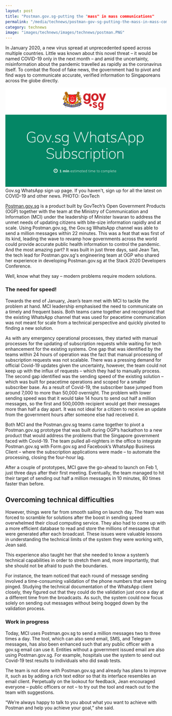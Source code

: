 ```yaml
---
layout: post
title: "Postman.gov.sg-putting the "mass" in mass communications"
permalink: "/media/technews/postman-gov-sg-putting-the-mass-in-mass-comms"
category: technews
image: "images/technews/images/technews/postman.PNG"
---
```


In January 2020, a new virus spread at unprecedented speed across multiple countries. Little was known about this novel threat – it would be named COVID-19 only in the next month – and amid the uncertainty, misinformation about the pandemic travelled as rapidly as the coronavirus itself. To combat the flood of fake news, the government had to pivot and find ways to communicate accurate, verified information to Singaporeans across the globe directly.

![Gov.sg WhatsApp sign up page](/images/technews/postman.PNG) Gov.sg WhatsApp sign up page. If you haven't, sign up for all the latest on COVID-19 and other news. PHOTO: GovTech


[Postman.gov.sg](https://postman.gov.sg/) is a product built by GovTech’s Open Government Products (OGP) together with the team at the Ministry of Communication and Information (MCI) under the leadership of Minister Iswaran to address the unmet needs of updating citizens with bite-size information rapidly and at scale. Using Postman.gov.sg, the Gov.sg WhatsApp channel was able to send a million messages within 22 minutes. This was a feat that was first of its kind, leading the wave to revamp how governments across the world could provide accurate public health information to control the pandemic. And the most amazing part? It was built in just three days, said Jean Tan, the tech lead for Postman.gov.sg's engineering team at OGP who shared her experience in developing Postman.gov.sg at the Stack 2020 Developers Conference. 

Well, know what they say – modern problems require modern solutions.


### **The need for speed**!
Towards the end of January, Jean’s team met with MCI to tackle the problem at hand. MCI leadership emphasised the need to communicate on a timely and frequent basis. Both teams came together and recognised that the existing WhatsApp channel that was used for peacetime communication was not meant for scale from a technical perspective and quickly pivoted to finding a new solution. 

As with any emergency operational processes, they started with manual processes for the updating of subscription requests while waiting for tech enhancement for the existing systems. One gap that was identified by the teams within 24 hours of operation was the fact that manual processing of subscription requests was not scalable. There was a pressing demand for official Covid-19 updates given the uncertainty, however, the team could not keep up with the influx of requests – which they had to manually process. The second gap identified was the sending speed of the existing solution – which was built for peacetime operations and scoped for a smaller subscriber base. As a result of Covid-19, the subscriber base jumped from around 7,000 to more than 50,000 overnight. The problem with lower sending speed was that it would take 14 hours to send out half a million messages, so the first and 500,000th recipient would get their messages more than half a day apart. It was not ideal for a citizen to receive an update from the government hours after someone else had received it. 

Both MCI and the Postman.gov.sg teams came together to pivot a Postman.gov.sg prototype that was built during OGP’s hackathon to a new product that would address the problems that the Singapore government faced with Covid-19. The team pulled all-nighters in the office to integrate Postman.gov.sg with Form.gov.sg and Facebook’s WhatsApp Business Client – where the subscription applications were made – to automate the processing, closing the four-hour lag. 

After a couple of prototypes, MCI gave the go-ahead to launch on Feb 1, just three days after their first meeting. Eventually, the team managed to hit their target of sending out half a million messages in 10 minutes, 80 times faster than before.
 
 
 ## Overcoming technical difficulties
However, things were far from smooth sailing on launch day. The team was forced to scramble for solutions after the boost in sending speed overwhelmed their cloud computing service. They also had to come up with a more efficient database to read and store the millions of messages that were generated after each broadcast. These issues were valuable lessons in understanding the technical limits of the system they were working with, Jean said. 

This experience also taught her that she needed to know a system’s technical capabilities in order to stretch them and, more importantly, that she should not be afraid to push the boundaries.

For instance, the team noticed that each round of message sending involved a time-consuming validation of the phone numbers that were being pinged. Studying the technical documentation of the WhatsApp client closely, they figured out that they could do the validation just once a day at a different time from the broadcasts. As such, the system could now focus solely on sending out messages without being bogged down by the validation process. 

 

### **Work in progress**
Today, MCI uses Postman.gov.sg to send a million messages two to three times a day. The tool, which can also send email, SMS, and Telegram messages, has also been enhanced such that any public officer with a gov.sg email can use it. Entities without a government issued email are also using Postman.gov.sg. For example, hospitals use the system to send out Covid-19 test results to individuals who did swab tests. 

The team is not done with Postman.gov.sg and already has plans to improve it, such as by adding a rich text editor so that its interface resembles an email client. Perpetually on the lookout for feedback, Jean encouraged everyone – public officers or not – to try out the tool and reach out to the team with suggestions.  

“We’re always happy to talk to you about what you want to achieve with Postman and help you achieve your goal,” she said. 
